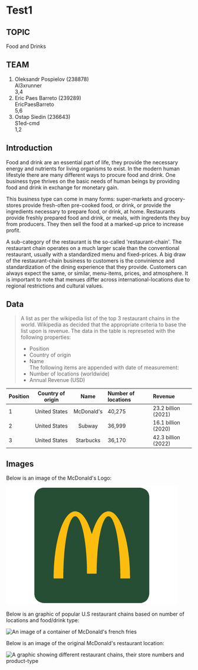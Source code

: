 # Test1
## TOPIC
Food and Drinks
## TEAM
1. Oleksandr Pospielov  (238878)  
   Al3xrunner  
   3,4
2. Eric Paes Barreto (239289)  
   EricPaesBarreto  
   5,6
3. Ostap Siedin (236643)  
   S1ed-cmd  
   1,2

## Introduction
Food and drink are an essential part of life, they provide the necessary energy and nutrients for living organisms to exist. In the modern human lifestyle there are many different ways to procure food and drink. One business type thrives on the basic needs of human beings by providing food and drink in exchange for monetary gain.

This business type can come in many forms: super-markets and grocery-stores provide fresh-often pre-cooked food, or drink, or provide the ingredients necessary to prepare food, or drink, at home. Restaurants provide freshly prepared food and drink, or meals, with ingredents they buy from producers. They then sell the food at a marked-up price to increase profit.

A sub-category of the restaurant is the so-called 'restaurant-chain'. The restaurant chain operates on a much larger scale than the conventional restaurant, usually with a standardized menu and fixed-prices.
A big draw of the restaurant-chain business to customers is the convinience and standardization of the dining experience that they provide. Customers can always expect the same, or similar, menu-items, prices, and atmosphere. It is important to note that menues differ across international-locations due to regional restrictions and cultural values.
## Data
>A list as per the wikipedia list of the top 3 restaurant chains in the world. Wikipedia as decided that the appropriate criteria to base the list upon is revenue.
>The data in the table is represeted with the following properties:
>* Position
>* Country of origin
>* Name  
>The following items are appended with date of measurement:
>* Number of locations (worldwide)
>* Annual Revenue (USD)

| Position | Country of origin | Name | Number of locations | Revenue |
| :--- | :---: | :---: | :--- | :--- |
| 1 | United States | McDonald's  | 40,275 | 23.2 billion (2021) |
| 2 | United States | Subway | 36,999 | 16.1 billion (2020) |
| 3 | United States | Starbucks | 36,170 | 42.3 billion (2022) |

## Images
Below is an image of the McDonald's Logo:  

![A grapic depicting a golden 'm', representing the Mcdonalds corporation][McdonaldsLogo]

Below is an graphic of popular U.S restaurant chains based on number of locations and food/drink type:

![An image of a container of McDonald's french fries][Chains]

Below is an image of the original McDonald's restaurant location:  

![A graphic showing different restaurant chains, their store numbers and product-type][McdonaldsOriginal]


[McdonaldsLogo]: McdonaldsLogo.png

[Chains]: https://www.visualcapitalist.com/wp-content/uploads/2022/10/most-popular-fast-food-chains-us.jpg

[McdonaldsOriginal]: https://upload.wikimedia.org/wikipedia/commons/c/c6/McDonalds_Museum.jpg

[wikitopchains]: https://en.wikipedia.org/wiki/List_of_the_largest_fast_food_restaurant_chains

